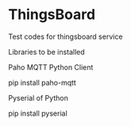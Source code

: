 # ThingsBoard
Test codes for thingsboard service

Libraries to be installed 

Paho MQTT Python Client

pip install paho-mqtt

Pyserial of Python 

pip install pyserial
